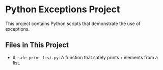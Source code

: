 # Python Exceptions Project

This project contains Python scripts that demonstrate the use of exceptions.

## Files in This Project
- `0-safe_print_list.py`: A function that safely prints `x` elements from a list.
